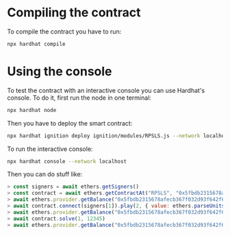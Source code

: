 # Compiling the contract

To compile the contract you have to run:

```bash
npx hardhat compile
```

# Using the console

To test the contract with an interactive console you can use Hardhat's console. To do it, first run the node in one terminal:

```bash
npx hardhat node
```

Then you have to deploy the smart contract:

```bash
npx hardhat ignition deploy ignition/modules/RPSLS.js --network localhost
```

To run the interactive console:

```bash
npx hardhat console --network localhost
```

Then you can do stuff like:

```javascript
> const signers = await ethers.getSigners()
> const contract = await ethers.getContractAt("RPSLS", "0x5fbdb2315678afecb367f032d93f642f64180aa3")
> await ethers.provider.getBalance("0x5fbdb2315678afecb367f032d93f642f64180aa3")
> await contract.connect(signers[1]).play(2, { value: ethers.parseUnits("1", "gwei") })
> await ethers.provider.getBalance("0x5fbdb2315678afecb367f032d93f642f64180aa3")
> await contract.solve(1, 12345)
> await ethers.provider.getBalance("0x5fbdb2315678afecb367f032d93f642f64180aa3")
```

